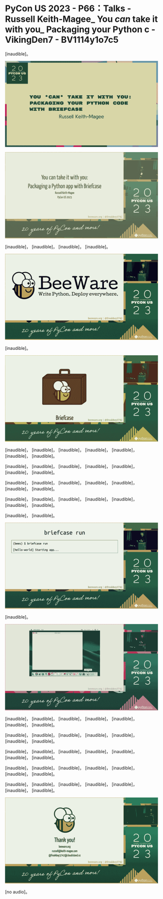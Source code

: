 # PyCon US 2023 - P66：Talks - Russell Keith-Magee_ You _can_ take it with you_ Packaging your Python c - VikingDen7 - BV1114y1o7c5

 [inaudible]。

![](img/fdb92bab6288f17dc4d9bee72972caa1_1.png)

![](img/fdb92bab6288f17dc4d9bee72972caa1_2.png)

 [inaudible]， [inaudible]， [inaudible]， [inaudible]。



![](img/fdb92bab6288f17dc4d9bee72972caa1_4.png)

 [inaudible]。

![](img/fdb92bab6288f17dc4d9bee72972caa1_6.png)

 [inaudible]， [inaudible]， [inaudible]， [inaudible]， [inaudible]， [inaudible]， [inaudible]。

 [inaudible]， [inaudible]， [inaudible]， [inaudible]， [inaudible]， [inaudible]， [inaudible]。

 [inaudible]， [inaudible]， [inaudible]， [inaudible]， [inaudible]， [inaudible]， [inaudible]。

 [inaudible]， [inaudible]， [inaudible]， [inaudible]， [inaudible]， [inaudible]， [inaudible]。

 [inaudible]， [inaudible]。

![](img/fdb92bab6288f17dc4d9bee72972caa1_8.png)

 [inaudible]。

![](img/fdb92bab6288f17dc4d9bee72972caa1_10.png)

 [inaudible]， [inaudible]， [inaudible]， [inaudible]， [inaudible]， [inaudible]， [inaudible]。

 [inaudible]， [inaudible]， [inaudible]， [inaudible]， [inaudible]， [inaudible]， [inaudible]。

 [inaudible]， [inaudible]， [inaudible]， [inaudible]， [inaudible]， [inaudible]， [inaudible]。

 [inaudible]， [inaudible]， [inaudible]， [inaudible]， [inaudible]， [inaudible]， [inaudible]。

 [inaudible]， [inaudible]， [inaudible]， [inaudible]， [inaudible]， [inaudible]， [inaudible]。



![](img/fdb92bab6288f17dc4d9bee72972caa1_12.png)

 [no audio]。